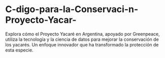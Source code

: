 # C-digo-para-la-Conservaci-n-Proyecto-Yacar-
Explora cómo el Proyecto Yacaré en Argentina, apoyado por Greenpeace, utiliza la tecnología y la ciencia de datos para mejorar la conservación de los yacarés. Un enfoque innovador que ha transformado la protección de esta especie.

